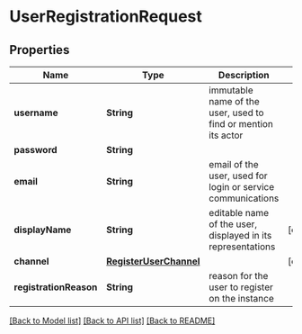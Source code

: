 # UserRegistrationRequest

## Properties
Name | Type | Description | Notes
------------ | ------------- | ------------- | -------------
**username** | **String** | immutable name of the user, used to find or mention its actor | 
**password** | **String** |  | 
**email** | **String** | email of the user, used for login or service communications | 
**displayName** | **String** | editable name of the user, displayed in its representations | [optional] 
**channel** | [**RegisterUserChannel**](RegisterUserChannel.md) |  | [optional] 
**registrationReason** | **String** | reason for the user to register on the instance | 

[[Back to Model list]](../README.md#documentation-for-models) [[Back to API list]](../README.md#documentation-for-api-endpoints) [[Back to README]](../README.md)


